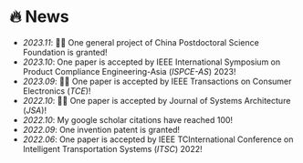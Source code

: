 # 🔥 News
- *2023.11*: 🎉🎉 One general project of China Postdoctoral Science Foundation is granted!
- *2023.10*: One paper is accepted by IEEE International Symposium on Product Compliance Engineering-Asia (*ISPCE-AS*) 2023!
- *2023.09*: 🎉🎉 One paper is accepted by IEEE Transactions on Consumer Electronics (*TCE*)!
- *2022.10*: 🎉🎉 One paper is accepted by Journal of Systems Architecture (*JSA*)!
- *2022.10*: My google scholar citations have reached 100!
- *2022.09*: One invention patent is granted!
- *2022.06*: One paper is accepted by IEEE TCInternational Conference on Intelligent Transportation Systems (*ITSC*) 2022!
